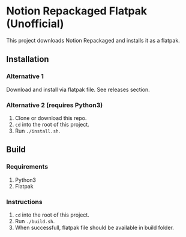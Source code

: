# Notion Repackaged Flatpak (Unofficial)

This project downloads Notion Repackaged and installs it as a flatpak.

## Installation

### Alternative 1

Download and install via flatpak file. See releases section.

### Alternative 2 (requires Python3)

1. Clone or download this repo.
2. `cd` into the root of this project.
3. Run `./install.sh`.

## Build

### Requirements

1. Python3
2. Flatpak

### Instructions

1. `cd` into the root of this project.
2. Run `./build.sh`.
3. When successfull, flatpak file should be available in build folder.
